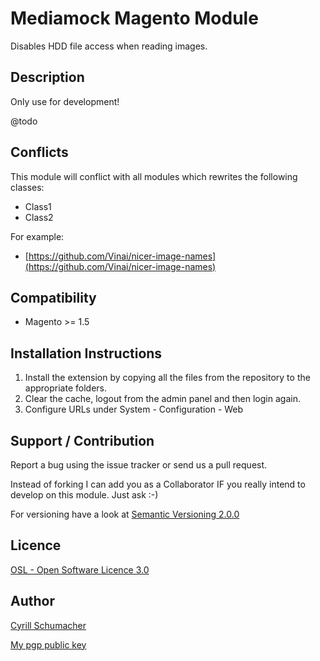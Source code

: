 # Mediamock Magento Module

Disables HDD file access when reading images.

## Description

Only use for development!

@todo

## Conflicts

This module will conflict with all modules which rewrites the following classes:

- Class1
- Class2

For example:

- [https://github.com/Vinai/nicer-image-names](https://github.com/Vinai/nicer-image-names)

Compatibility
-------------
- Magento >= 1.5

Installation Instructions
-------------------------
1. Install the extension by copying all the files from the repository to the appropriate folders.
2. Clear the cache, logout from the admin panel and then login again.
3. Configure URLs under System - Configuration - Web

Support / Contribution
----------------------

Report a bug using the issue tracker or send us a pull request.

Instead of forking I can add you as a Collaborator IF you really intend to develop on this module. Just ask :-)

For versioning have a look at [Semantic Versioning 2.0.0](http://semver.org/)

Licence
-------
[OSL - Open Software Licence 3.0](http://opensource.org/licenses/osl-3.0.php)

Author
------

[Cyrill Schumacher](http://cyrillschumacher.com)

[My pgp public key](http://www.schumacher.fm/cyrill.asc)

